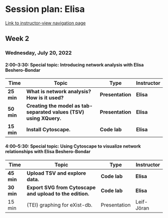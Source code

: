 # Session plan: Elisa

[Link to instructor-view navigation page](daily_instructor_view.md)

## Week 2

### Wednesday, July 20, 2022

#### 2:00–3:30: Special topic: Introducing network analysis with Elisa Beshero-Bondar

Time | Topic | Type | Instructor
---- | ---- | ---- | ---- 
**25 min** | **What is network analysis? How is it used?** | **Presentation** | **Elisa**
**50 min** | **Creating the model as tab-separated values (TSV) using XQuery.** | **Presentation** | **Elisa**
**15 min** | **Install Cytoscape.** | **Code lab** | **Elisa**

#### 4:00–5:30: Special topic: Using Cytoscape to visualize network relationships with Elisa Beshero-Bondar

Time | Topic | Type | Instructor
---- | ---- | ---- | ---- 
**45 min** | **Upload TSV and explore data.** | **Code lab** | **Elisa**
**30 min** | **Export SVG from Cytoscape and upload to the edition.** | **Code lab** | **Elisa**
15 min | (TEI) graphing for eXist-db. | Presentation | Leif-Jöran

